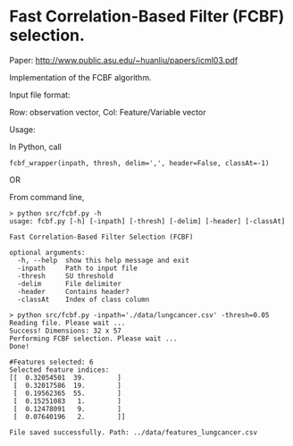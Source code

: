 Fast Correlation-Based Filter (FCBF) selection.
====

Paper: http://www.public.asu.edu/~huanliu/papers/icml03.pdf

Implementation of the FCBF algorithm. 

Input file format:

  Row: observation vector, Col: Feature/Variable vector

Usage: 

  In Python, call 
  
    fcbf_wrapper(inpath, thresh, delim=',', header=False, classAt=-1)
  
  OR
  
  From command line, 
  
    > python src/fcbf.py -h
    usage: fcbf.py [-h] [-inpath] [-thresh] [-delim] [-header] [-classAt]
    
    Fast Correlation-Based Filter Selection (FCBF)
    
    optional arguments:
      -h, --help  show this help message and exit
      -inpath     Path to input file
      -thresh     SU threshold
      -delim      File delimiter
      -header     Contains header?
      -classAt    Index of class column
    
    > python src/fcbf.py -inpath='./data/lungcancer.csv' -thresh=0.05
    Reading file. Please wait ...
    Success! Dimensions: 32 x 57
    Performing FCBF selection. Please wait ...
    Done!
    
    #Features selected: 6
    Selected feature indices:
    [[  0.32054501  39.        ]
     [  0.32017586  19.        ]
     [  0.19562365  55.        ]
     [  0.15251083   1.        ]
     [  0.12478091   9.        ]
     [  0.07640196   2.        ]]
    
    File saved successfully. Path: ../data/features_lungcancer.csv
    
